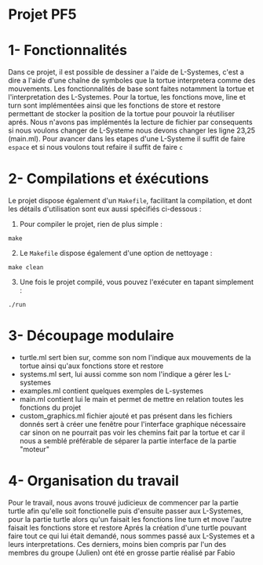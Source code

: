 # Projet PF5

# 1- Fonctionnalités

Dans ce projet, il est possible de dessiner a l'aide de L-Systemes, c'est a dire a l'aide d'une chaîne de symboles que la tortue interpretera 
comme des mouvements. Les fonctionnalités de base sont faites notamment la tortue et l'interpretation des L-Systemes.
Pour la tortue, les fonctions move, line et turn sont implémentées ainsi que les fonctions de store et restore permettant de stocker la position
de la tortue pour pouvoir la réutiliser aprés.
Nous n'avons pas implémentés la lecture de fichier par consequents si nous voulons changer de L-Systeme nous devons changer les ligne 23,25 (main.ml).
Pour avancer dans les etapes d'une L-Systeme il suffit de faire `espace` et si nous voulons tout refaire il suffit de faire `c`

# 2- Compilations et éxécutions

Le projet dispose également d\'un `Makefile`, facilitant la compilation, et dont les détails d\'utilisation sont eux aussi spécifiés ci-dessous :
1. Pour compiler le projet, rien de plus simple : 
```
make
```
2. Le `Makefile` dispose également d\'une option de nettoyage :
```
make clean
```
3. Une fois le projet compilé, vous pouvez l\'exécuter en tapant simplement :
```
./run
```

# 3- Découpage modulaire

* turtle.ml sert bien sur, comme son nom l'indique aux mouvements de la tortue ainsi qu'aux fonctions store et restore
* systems.ml sert, lui aussi comme son nom l'indique a gérer les L-systemes
* examples.ml contient quelques exemples de L-systemes
* main.ml contient lui le main et permet de mettre en relation toutes les fonctions du projet
* custom_graphics.ml fichier ajouté et pas présent dans les fichiers donnés sert à créer une fenêtre pour l'interface graphique nécessaire car sinon on ne 
pourrait pas voir les chemins fait par la tortue et car il nous a semblé préférable de séparer la partie interface de la partie "moteur"

# 4- Organisation du travail 

Pour le travail, nous avons trouvé judicieux de commencer par la partie turtle afin qu'elle soit fonctionelle puis d'ensuite passer aux L-Systemes, pour la
partie turtle alors qu'un faisait les fonctions line turn et move l'autre faisait les fonctions store et restore 
Aprés la création d'une turtle pouvant faire tout ce qui lui était demandé, nous sommes passé aux L-Systemes et a leurs interpretations. Ces derniers, moins
bien compris par l'un des membres du groupe (Julien) ont été en grosse partie réalisé par Fabio
